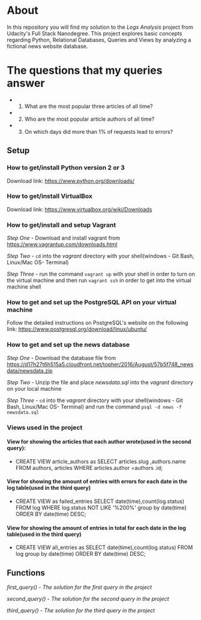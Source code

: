 # About
In this repository you will find my solution to the *Logs Analysis* project from Udacity's Full Stack Nanodegree.
This project explores basic concepts regarding Python, Relational Databases, Queries and Views by analyzing a fictional 
news website database.

# The questions that my queries answer
* 1. What are the most popular three articles of all time?
* 2. Who are the most popular article authors of all time?
* 3. On which days did more than 1% of requests lead to errors? 

## Setup
### How to get/install Python version 2 or 3
Download link: https://www.python.org/downloads/

### How to get/install VirtualBox
Download link: https://www.virtualbox.org/wiki/Downloads

### How to get/install and setup Vagrant
*Step One* - Download and install vagrant from https://www.vagrantup.com/downloads.html

*Step Two* - ```cd``` into the *_vagrant_* directory with your shell(windows - Git Bash, Linux/Mac OS- Terminal) 

*Step Three* - run the command ```vagrant up``` with your shell in order to turn on the virtual machine
and then run ```vagrant ssh``` in order to get into the virtual machine shell 

### How to get and set up the PostgreSQL API on your virtual machine
Follow the detailed instructions on PostgreSQL's website on the following link:
https://www.postgresql.org/download/linux/ubuntu/

### How to get and set up the news database
*Step One* - Download the database file from https://d17h27t6h515a5.cloudfront.net/topher/2016/August/57b5f748_newsdata/newsdata.zip

*Step Two* - Unzip the file and place *_newsdata.sql_* into the *_vagrant_* directory on your local machine

*Step Three* - ```cd``` into the *_vagrant_* directory with your shell(windows - Git Bash, Linux/Mac OS- Terminal) 
and run the command ```psql -d news -f newsdata.sql```

### Views used in the project
#### View for showing the articles that each author wrote(used in the second query):
* CREATE VIEW article_authors as SELECT articles.slug ,authors.name FROM authors, articles WHERE articles.author =authors .id;

#### View for showing the amount of entries with errors for each date in the log table(used in the third query)
* CREATE VIEW as failed_entries SELECT date(time),count(log.status) FROM log WHERE log.status NOT LIKE '%200%' group by date(time) ORDER BY date(time) DESC;

#### View for showing the amount of entries in total for each date in the log table(used in the third query)
* CREATE VIEW all_entries as SELECT date(time),count(log.status) FROM log group by date(time) ORDER BY date(time) DESC;

## Functions
*first_query()* - _The solution for the first query in the project_

*second_query()* - _The solution for the second query in the project_

*third_query()* - _The solution for the third query in the project_
